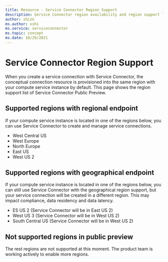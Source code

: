 ```yaml
---
title: Resource - Service Connector Region Support
description: Service Connector region availability and region support list     
author: shizn
ms.author: xshi
ms.service: serviceconnector
ms.topic: concept 
ms.date: 10/29/2021
---
```


# Service Connector Region Support

When you create a service connection with Service Connector, the conceptual connection resource is provisioned into the same region with your compute service instance by default. This page shows the region support list of Service Connector Public Preview. 

## Supported regions with regional endpoint

If your compute service instance is located in one of the regions below, you can use Service Connector to create and manage service connections.

- West Central US
- West Europe
- North Europe
- East US
- West US 2


## Supported regions with geographical endpoint

If your compute service instance is located in one of the regions below, you can still use Service Connector with the geographical region support, but your service connection will be created in a different region. This may impact compliance, data residency and data latency.

- ES US 2 (Service Connector will be in East US 2)
- West US 3 (Service Connector will be in West US 2)
- South Central US (Service Connector will be in West US 2)


## Not supported regions in public preview

The rest regions are not supported at this moment. The product team is working actively to enable more regions. 